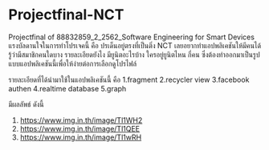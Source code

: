 # Projectfinal-NCT
Projectfinal of 88832859_2_2562_Software Engineering for Smart Devices
  แรงบัลดานใจในการทำโปรเจคนี้ คือ ปรเด็นอยู่ตรงที่เป็นติ่ง NCT เลยอยากทำแอปพลิเคชันให้มีคนได้รู้ว่ามีสมาชิกคนใดบาง รายละเอียดยังไง มียูนิตอะไรบ้าง ใครอยู่ยูนิตไหน กี่คน ซึ่งต้องทำออกมาเป็นรูปแบบแอปพลิเคชันนี้เพื่อให้ง่ายต่อการเลือกดูโปรไฟล์ 
  
รายละเอียดที่ได้นำมาใช้ในแอปพลิเคชันนี้ คือ 
1.fragment
2.recycler view
3.facebook authen
4.realtime database
5.graph

มีผลลัพธ์ ดังนี้

1. https://www.img.in.th/image/Tl1WH2
2. https://www.img.in.th/image/Tl1QEE
3. https://www.img.in.th/image/Tl1wRH
